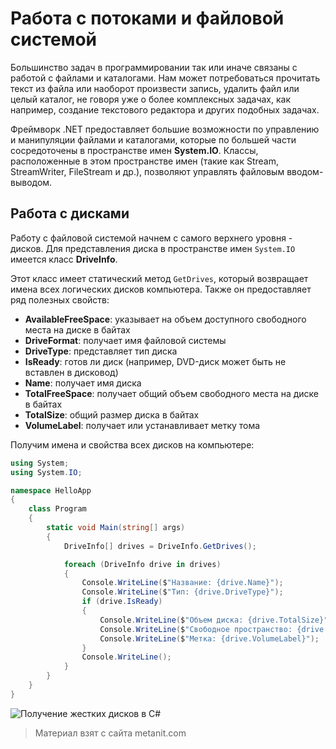 # Работа с потоками и файловой системой

Большинство задач в программировании так или иначе связаны с работой с файлами и каталогами. Нам может потребоваться прочитать текст из файла или наоборот произвести запись, удалить файл или целый каталог, не говоря уже о более комплексных задачах, как например, создание текстового редактора и других подобных задачах.

Фреймворк .NET предоставляет большие возможности по управлению и манипуляции файлами и каталогами, которые по большей части сосредоточены в пространстве имен **System.IO**. Классы, расположенные в этом пространстве имен (такие как Stream, StreamWriter, FileStream и др.), позволяют управлять файловым вводом-выводом.

## Работа с дисками

Работу с файловой системой начнем с самого верхнего уровня - дисков. Для представления диска в пространстве имен `System.IO` имеется класс **DriveInfo**.

Этот класс имеет статический метод `GetDrives`, который возвращает имена всех логических дисков компьютера. Также он предоставляет ряд полезных свойств:
- **AvailableFreeSpace**: указывает на объем доступного свободного места на диске в байтах
- **DriveFormat**: получает имя файловой системы
- **DriveType**: представляет тип диска
- **IsReady**: готов ли диск (например, DVD-диск может быть не вставлен в дисковод)
- **Name**: получает имя диска
- **TotalFreeSpace**: получает общий объем свободного места на диске в байтах
- **TotalSize**: общий размер диска в байтах
- **VolumeLabel**: получает или устанавливает метку тома

Получим имена и свойства всех дисков на компьютере:

```cs
using System;
using System.IO;

namespace HelloApp
{
    class Program
    {
        static void Main(string[] args)
        {
            DriveInfo[] drives = DriveInfo.GetDrives();

            foreach (DriveInfo drive in drives)
            {
                Console.WriteLine($"Название: {drive.Name}");
                Console.WriteLine($"Тип: {drive.DriveType}");
                if (drive.IsReady)
                {
                    Console.WriteLine($"Объем диска: {drive.TotalSize}");
                    Console.WriteLine($"Свободное пространство: {drive.TotalFreeSpace}");
                    Console.WriteLine($"Метка: {drive.VolumeLabel}");
                }
                Console.WriteLine();
            }
        }
    }
}
```

![Получение жестких дисков в C#](https://metanit.com/sharp/tutorial/./pics/5.1.png)


> Материал взят с сайта metanit.com
